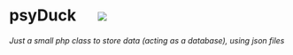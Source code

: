 # psyDuck &nbsp;&nbsp;&nbsp;&nbsp;  ![](http://images.uncyc.org/commons/c/c6/PsyduckSprite.gif)
###### Just a small php class to store data (acting as a database), <i>using json files</i>
